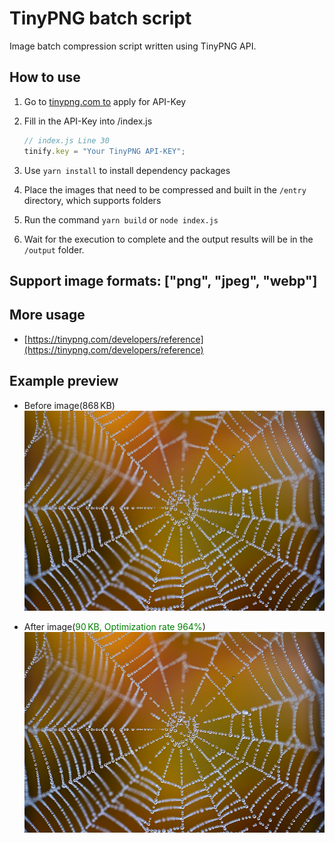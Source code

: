 # TinyPNG batch script

Image batch compression script written using TinyPNG API.

## How to use

1. Go to [tinypng.com to](https://tinypng.com/developers) apply for API-Key

2. Fill in the API-Key into /index.js

   ```js
   // index.js Line 30
   tinify.key = "Your TinyPNG API-KEY";
   ```

3. Use `yarn install` to install dependency packages

4. Place the images that need to be compressed and built in the `/entry` directory, which supports folders

5. Run the command `yarn build` or `node index.js`

6. Wait for the execution to complete and the output results will be in the `/output` folder.

## Support image formats: ["png", "jpeg", "webp"]


## More usage
- [https://tinypng.com/developers/reference](https://tinypng.com/developers/reference)


## Example preview

- Before image(868 KB)
![Before image](./entry/example.webp)

- After image(<font color=#008000>90 KB, Optimization rate 964%</font>)
![After image](./entry/example.webp)

